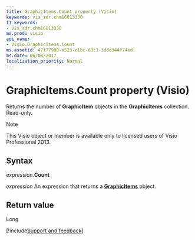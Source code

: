 ```yaml
---
title: GraphicItems.Count property (Visio)
keywords: vis_sdr.chm16813330
f1_keywords:
- vis_sdr.chm16813330
ms.prod: visio
api_name:
- Visio.GraphicItems.Count
ms.assetid: 47f77980-e523-c1bc-63c1-3ddd344f74ed
ms.date: 06/08/2017
localization_priority: Normal
---
```



# GraphicItems.Count property (Visio)

Returns the number of  **GraphicItem** objects in the **GraphicItems** collection. Read-only.


> [!NOTE] 
> This Visio object or member is available only to licensed users of Visio Professional 2013.


## Syntax

_expression_.**Count**

 _expression_ An expression that returns a **[GraphicItems](Visio.GraphicItems.md)** object.


## Return value

Long

[!include[Support and feedback](~/includes/feedback-boilerplate.md)]